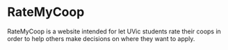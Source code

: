 # RateMyCoop

RateMyCoop is a website intended for let UVic students rate their coops in order to help others make decisions on where they want to apply.
